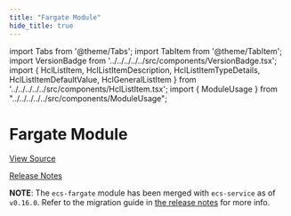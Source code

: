 ```yaml
---
title: "Fargate Module"
hide_title: true
---
```


import Tabs from '@theme/Tabs';
import TabItem from '@theme/TabItem';
import VersionBadge from '../../../../../src/components/VersionBadge.tsx';
import { HclListItem, HclListItemDescription, HclListItemTypeDetails, HclListItemDefaultValue, HclGeneralListItem } from '../../../../../src/components/HclListItem.tsx';
import { ModuleUsage } from "../../../../../src/components/ModuleUsage";

<VersionBadge repoTitle="Amazon ECS" version="0.38.5" lastModifiedVersion="0.24.1"/>

# Fargate Module

<a href="https://github.com/gruntwork-io/terraform-aws-ecs/tree/v0.38.5/modules/ecs-fargate" className="link-button" title="View the source code for this module in GitHub.">View Source</a>

<a href="https://github.com/gruntwork-io/terraform-aws-ecs/releases/tag/v0.24.1" className="link-button" title="Release notes for only versions which impacted this module.">Release Notes</a>

**NOTE**: The `ecs-fargate` module has been merged with `ecs-service` as of `v0.16.0`. Refer to the migration
guide in [the release notes](https://github.com/gruntwork-io/terraform-aws-ecs/releases/tag/v0.16.0) for more info.

<!-- ##DOCS-SOURCER-START
{
  "originalSources": [
    "https://github.com/gruntwork-io/terraform-aws-ecs/tree/v0.38.5/modules/ecs-fargate/readme.md",
    "https://github.com/gruntwork-io/terraform-aws-ecs/tree/v0.38.5/modules/ecs-fargate/variables.tf",
    "https://github.com/gruntwork-io/terraform-aws-ecs/tree/v0.38.5/modules/ecs-fargate/outputs.tf"
  ],
  "sourcePlugin": "module-catalog-api",
  "hash": "b70755b1327717810ca2f223886c2ae4"
}
##DOCS-SOURCER-END -->
